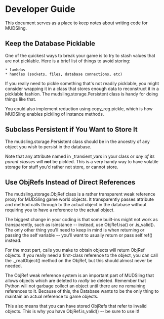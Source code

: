 Developer Guide
===============

This document serves as a place to keep notes about writing code for MUDSling.


Keep the Database Picklable
---------------------------

One of the quickest ways to break your game is to try to stash values that are
not picklable. Here is a brief list of things to avoid storing:

    * lambdas
    * handles (sockets, files, database connections, etc)

If you really need to pickle something that's not readily picklable, you might
consider wrapping it in a class that stores enough data to reconstruct it in
a picklable fashion. The mudsling.storage.Persistent class is handy for doing
things like that.

You could also implement reduction using copy_reg.pickle, which is how MUDSling
enables pickling of instance methods.


Subclass Persistent if You Want to Store It
-------------------------------------------

The mudsling.storage.Persistent class should be in the ancestry of any object
you wish to persist in the database.

Note that any attribute named in _transient_vars in your class or *any of its
parent classes* will **not** be pickled. This is a very handy way to have
volatile storage for stuff you'd rather not store, or cannot store.


Use ObjRefs Instead of Direct References
----------------------------------------

The mudsling.storage.ObjRef class is a rather transparent weak reference proxy
for MUDSling game world objects. It transparently passes attribute and method
calls through to the actual object in the database without requiring you to
have a reference to the actual object.

The biggest change in your coding is that some built-ins might not work as
transparently, such as isinstance -- instead, use ObjRef.isa() or .is_valid().
The only other thing you'll need to keep in mind is when returning or passing
the self variable -- you'll want to usually return or pass self.ref() instead.

For the most part, calls you make to obtain objects will return ObjRef objects.
If you really need a first-class reference to the object, you can call the
._realObject() method on the ObjRef, but this should almost never be needed.

The ObjRef weak reference system is an important part of MUDSling that allows
objects which are deleted to *really* be deleted. Remember that Python will not
garbage collect an object until there are no remaining references to it.
Because of this, the Database wants to be the only thing to maintain an actual
reference to game objects.

This also means that you can have stored ObjRefs that refer to invalid objects.
This is why you have ObjRef.is_valid() -- be sure to use it!
